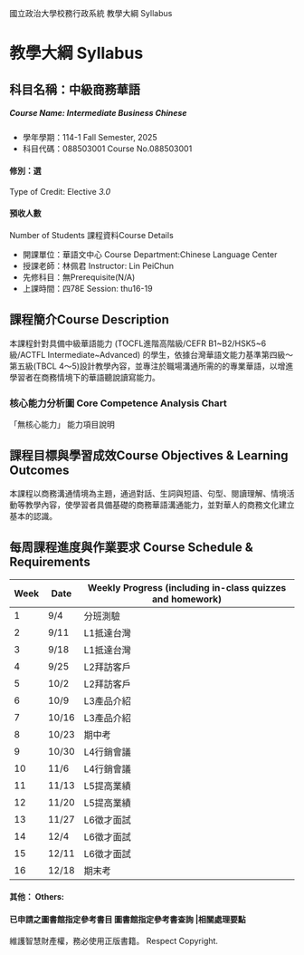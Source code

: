 國立政治大學校務行政系統 教學大綱 Syllabus
# 教學大綱 Syllabus
##  科目名稱：中級商務華語
#####  Course Name: Intermediate Business Chinese
  * 學年學期：114-1 Fall Semester, 2025 
  * 科目代碼：088503001 Course No.088503001
#### 修別：選
Type of Credit: Elective 
_3.0_
#### 預收人數
Number of Students
課程資料Course Details
  * 開課單位：華語文中心 Course Department:Chinese Language Center 
  * 授課老師：林佩君 Instructor: Lin PeiChun 
  * 先修科目：無Prerequisite(N/A)
  * 上課時間：四78E Session: thu16-19
##  課程簡介Course Description
本課程針對具備中級華語能力 (TOCFL進階高階級/CEFR B1~B2/HSK5~6級/ACTFL Intermediate~Advanced) 的學生，依據台灣華語文能力基準第四級～第五級(TBCL 4～5)設計教學內容，並專注於職場溝通所需的的專業華語，以增進學習者在商務情境下的華語聽說讀寫能力。
###  核心能力分析圖 Core Competence Analysis Chart
「無核心能力」 
能力項目說明
##  課程目標與學習成效Course Objectives & Learning Outcomes 
本課程以商務溝通情境為主題，通過對話、生詞與短語、句型、閱讀理解、情境活動等教學內容，使學習者具備基礎的商務華語溝通能力，並對華人的商務文化建立基本的認識。
##  每周課程進度與作業要求 Course Schedule & Requirements
Week |  Date |  Weekly Progress (including in-class quizzes and homework)  
---|---|---  
1 |  9/4 |  分班測驗  
2 |  9/11 |  L1抵達台灣  
3 |  9/18 |  L1抵達台灣  
4 |  9/25 |  L2拜訪客戶  
5 |  10/2 |  L2拜訪客戶  
6 |  10/9 |  L3產品介紹  
7 |  10/16 |  L3產品介紹  
8 |  10/23 |  期中考  
9 |  10/30 |  L4行銷會議  
10 |  11/6 |  L4行銷會議  
11 |  11/13 |  L5提高業績  
12 |  11/20 |  L5提高業績  
13 |  11/27 |  L6徵才面試  
14 |  12/4 |  L6徵才面試  
15 |  12/11 |  L6徵才面試  
16 |  12/18 |  期末考  
####  其他： Others:
####  已申請之圖書館指定參考書目  圖書館指定參考書查詢 |相關處理要點
維護智慧財產權，務必使用正版書籍。 Respect Copyright.